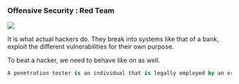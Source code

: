 ### Offensive Security : Red Team

![](https://upload.wikimedia.org/wikipedia/commons/c/c5/Red_flag_waving.svg)

It is what actual hackers do. They break into systems like that of a bank, exploit the different vulnerabilities for their own purpose.

To beat a hacker, we need to behave like on as well.

```sql
A penetration tester is an individual that is legally employed by an organisation to find vulnerabilities in their products.
```



